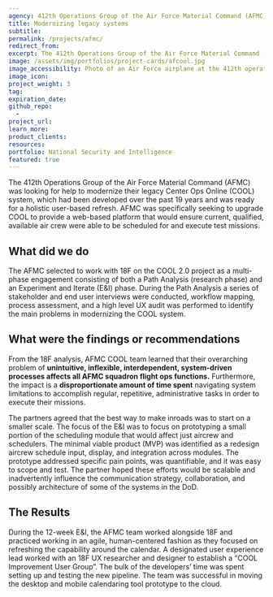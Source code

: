 ```yaml
---
agency: 412th Operations Group of the Air Force Material Command (AFMC) 
title: Modernizing legacy systems
subtitle: 
permalink: /projects/afmc/
redirect_from: 
excerpt: The 412th Operations Group of the Air Force Material Command (AFMC) was looking for help to modernize their legacy Center Ops Online (COOL) system, which had been developed over the past 19 years and was ready for a holistic user-based refresh.  
image: /assets/img/portfolios/project-cards/afcool.jpg
image_accessibility: Photo of an Air Force airplane at the 412th operations group of the Air Force Material Command (AFMC) site.
image_icon:
project_weight: 3
tag: 
expiration_date:
github_repo:
  - 
project_url:
learn_more:
product_clients:
resources:
portfolio: National Security and Intelligence
featured: true
---
```


The 412th Operations Group of the Air Force Material Command (AFMC) was looking for help to modernize their legacy Center Ops Online (COOL) system, which had been developed over the past 19 years and was ready for a holistic user-based refresh. AFMC was specifically seeking to upgrade COOL to provide a web-based platform that would ensure current, qualified, available air crew were able to be scheduled for and execute test missions. 

## What did we do

The AFMC selected to work with 18F on the COOL 2.0 project as a multi-phase engagement consisting of both a Path Analysis (research phase) and an Experiment and Iterate (E&I) phase. During the Path Analysis a series of stakeholder and end user interviews were conducted, workflow mapping, process assessment, and a high level UX audit was performed to identify the main problems in modernizing the COOL system. 

## What were the findings or recommendations

From the 18F analysis, AFMC COOL team learned that their overarching problem of **unintuitive, inflexible, interdependent, system-driven processes affects all AFMC squadron flight ops functions.** Furthermore, the impact is a **disproportionate amount of time spent** navigating system limitations to accomplish regular, repetitive, administrative tasks in order to execute their missions.

The partners agreed that the best way to make inroads was to start on a smaller scale. The focus of the E&I was to focus on prototyping a small portion of the scheduling module that would affect just aircrew and schedulers. The minimal viable product (MVP) was identified as a redesign aircrew schedule input, display, and integration across modules. The prototype addressed specific pain points, was quantifiable, and it was easy to scope and test. The partner hoped these efforts would be scalable and inadvertently influence the communication strategy, collaboration, and possibly architecture of some of the systems in the DoD.   

## The Results

During the 12-week E&I, the AFMC team worked alongside 18F and practiced working in an agile, human-centered fashion as they focused on refreshing the capability around the calendar. A designated user experience lead worked with an 18F UX researcher and designer to establish a “COOL Improvement User Group”. The bulk of the developers’ time was spent setting up and testing the new pipeline. The team was successful in moving the desktop and mobile calendaring tool prototype to the cloud.
